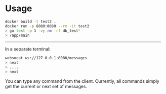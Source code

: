 
# Usage

```bash
docker build -t test2 .
docker run -p 8080:8080 --rm -it test2
> go test -p 1 -v; rm -rf db_test*
> /app/main
```

------

In a separate terminal:
```bash
websocat ws://127.0.0.1:8080/messages
> next
> ....
> next
```

You can type any command from the client. Currently, all commands
simply get the current or next set of messages.